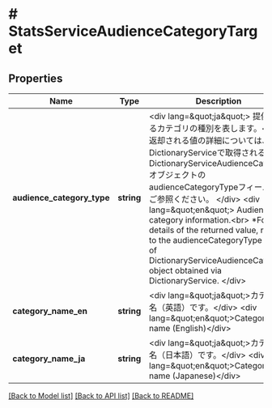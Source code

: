 # # StatsServiceAudienceCategoryTarget

## Properties

Name | Type | Description | Notes
------------ | ------------- | ------------- | -------------
**audience_category_type** | **string** | &lt;div lang&#x3D;\&quot;ja\&quot;&gt; 提供されるカテゴリの種別を表します。&lt;br&gt; *返却される値の詳細については、DictionaryServiceで取得されるDictionaryServiceAudienceCategoryオブジェクトのaudienceCategoryTypeフィールドをご参照ください。 &lt;/div&gt; &lt;div lang&#x3D;\&quot;en\&quot;&gt; Audience category information.&lt;br&gt; *For details of the returned value, refer to the audienceCategoryType field of DictionaryServiceAudienceCategory object obtained via DictionaryService. &lt;/div&gt; | [optional]
**category_name_en** | **string** | &lt;div lang&#x3D;\&quot;ja\&quot;&gt;カテゴリ名（英語）です。&lt;/div&gt; &lt;div lang&#x3D;\&quot;en\&quot;&gt;Category name (English)&lt;/div&gt; | [optional]
**category_name_ja** | **string** | &lt;div lang&#x3D;\&quot;ja\&quot;&gt;カテゴリ名（日本語）です。&lt;/div&gt; &lt;div lang&#x3D;\&quot;en\&quot;&gt;Category name (Japanese)&lt;/div&gt; | [optional]

[[Back to Model list]](../../README.md#models) [[Back to API list]](../../README.md#endpoints) [[Back to README]](../../README.md)
